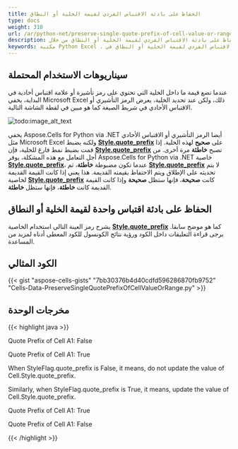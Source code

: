 ```yaml
---
title: الحفاظ على بادئة الاقتباس الفردي لقيمة الخلية أو النطاق
type: docs
weight: 310
url: /ar/python-net/preserve-single-quote-prefix-of-cell-value-or-range/
description: تعلم كيفية الحفاظ على بادئة الاقتباس الفردي لقيمة الخلية أو النطاق من خلال Aspose.Cells for Python via .NET API.
keywords: مكتبة Python Excel ، الحفاظ على بادئة الاقتباس الفردي لقيمة الخلية أو النطاق في Python ، إخفاء الفواصل الآولية أو علامة الاقتباس الفردية في Python ، إظهار الفواصل الآولية أو علامة الاقتباس الفردية في Python
---
```


## **سيناريوهات الاستخدام المحتملة**

عندما تضع قيمة ما داخل الخلية التي تحتوي على رمز تأشيرة أو علامة اقتباس أحادية في البداية، يخفي Microsoft Excel ذلك، ولكن عند تحديد الخلية، يعرض الرمز التأشيري أو الاقتباس الأحادي في شريط الصيغة كما هو مبين في لقطة الشاشة التالية.

![todo:image_alt_text](preserve-single-quote-prefix-of-cell-value-or-range_1.png)

يخفي Aspose.Cells for Python via .NET أيضا الرمز التأشيري أو الاقتباس الأحادي مثل Microsoft Excel ولكنه يضبط [**Style.quote_prefix**](https://reference.aspose.com/cells/python-net/aspose.cells/style/quote_prefix) على **صحيح** لهذه الخلية. إذا قمت بضبط نمط فارغ للخلية، فإن [**Style.quote_prefix**](https://reference.aspose.com/cells/python-net/aspose.cells/style/quote_prefix) تصبح **خاطئة** مرة أخرى. من أجل التعامل مع هذه المشكلة، يوفر Aspose.Cells for Python via .NET خاصية [**Style.quote_prefix**](https://reference.aspose.com/cells/python-net/aspose.cells/style/quote_prefix)، عندما تكون مضبوطة **خاطئة**، ثم [**Style.quote_prefix**](https://reference.aspose.com/cells/python-net/aspose.cells/style/quote_prefix) لا يتم تحديثه على الإطلاق ويتم الاحتفاظ بقيمته القديمة. هذا يعني إذا كانت القيمة القديمة لخاصية [**Style.quote_prefix**](https://reference.aspose.com/cells/python-net/aspose.cells/style/quote_prefix) كانت **صحيحة**، فإنها ستظل **صحيحة** وإذا كانت القيمة القديمة كانت **خاطئة**، فإنها ستظل **خاطئة**.

## **الحفاظ على بادئة اقتباس واحدة لقيمة الخلية أو النطاق**

يشرح رمز العينة التالي استخدام الخاصية [**Style.quote_prefix**](https://reference.aspose.com/cells/python-net/aspose.cells/style/quote_prefix) كما هو موضح سابقا. يرجى قراءة التعليقات داخل الكود ورؤية نتائج الكونسول للكود المعطى أدناه لمزيد من المساعدة.

## **الكود المثالي**

{{< gist "aspose-cells-gists" "7bb30376b4d40cdfd596286870fb9752" "Cells-Data-PreserveSingleQuotePrefixOfCellValueOrRange.py" >}}

## **مخرجات الوحدة**

{{< highlight java >}}

Quote Prefix of Cell A1: False

Quote Prefix of Cell A1: True

When StyleFlag.quote_prefix is False, it means, do not update the value of Cell.Style.quote_prefix.

Similarly, when StyleFlag.quote_prefix is True, it means, update the value of Cell.Style.quote_prefix.

Quote Prefix of Cell A1: True

Quote Prefix of Cell A1: False

{{< /highlight >}}
